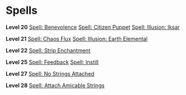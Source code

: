 <!-- TITLE: Puppetmaster -->
<!-- SUBTITLE: Puppetmasters can appear to be quite charming, no pun intended, but beware, for they are masters of anima-controlling magic.  What could start as a simple puppet show may turn into a bloody affair if only the Puppetmaster willed it so.  Darker still, you may find yourself an unwilling participant in their little mummer's farce.   -->

# Spells

**Level 20**
[Spell: Benevolence](benevolence)
[Spell: Citizen Puppet](citizen-puppet)
[Spell: Illusion: Iksar](illusion-iksar)

**Level 21**
[Spell: Chaos Flux](chaos-flux)
[Spell: Illusion: Earth Elemental](illusion-earth-elemental)

**Level 22**
[Spell: Strip Enchantment](strip-enchantment)

**Level 25**
[Spell: Feedback](feedback)
[Spell: Instill](instill)

**Level 27**
[Spell: No Strings Attached](no-strings-attached)

**Level 28**
[Spell: Attach Amicable Strings](attach-amicable-strings)